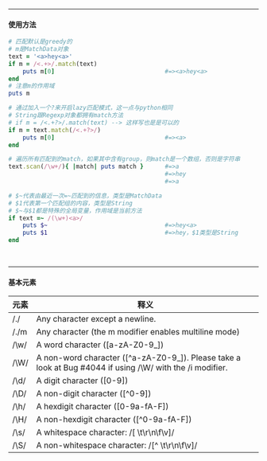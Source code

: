 

---
#### 使用方法

```ruby
# 匹配默认是greedy的
# m是MatchData对象
text = '<a>hey<a>'
if m = /<.+>/.match(text)
    puts m[0]                               #=><a>hey<a>
end
# 注意m的作用域
puts m

# 通过加入一个?来开启lazy匹配模式，这一点与python相同
# String跟Regexp对象都拥有match方法
# if m = /<.+?>/.match(text) --> 这样写也是是可以的
if m = text.match(/<.+?>/)
    puts m[0]                               #=><a>
end

# 遍历所有匹配到的match，如果其中含有group，则match是一个数组，否则是字符串
text.scan(/\w+/){ |match| puts match }      #=>a
                                            #=>hey
                                            #=>a

# $~代表由最近一次=~匹配到的信息，类型是MatchData
# $1代表第一个匹配组的内容，类型是String
# $~与$1都是特殊的全局变量，作用域是当前方法
if text =~ /(\w+)<a>/
    puts $~                                 #=>hey<a>
    puts $1                                 #=>hey，$1类型是String
end
```


​        

---
#### 基本元素

元素    | 释义
---     |---
/./     | Any character except a newline.
/./m    | Any character (the m modifier enables multiline mode)
/\w/    | A word character ([a-zA-Z0-9_])
/\W/    | A non-word character ([^a-zA-Z0-9_]). Please take a look at Bug #4044 if using /\W/ with the /i modifier.
/\d/    | A digit character ([0-9])
/\D/    | A non-digit character ([^0-9])
/\h/    | A hexdigit character ([0-9a-fA-F])
/\H/    | A non-hexdigit character ([^0-9a-fA-F])
/\s/    | A whitespace character: /[ \t\r\n\f\v]/
/\S/    | A non-whitespace character: /[^ \t\r\n\f\v]/